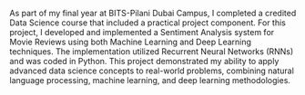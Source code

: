As part of my final year at BITS-Pilani Dubai Campus, I completed a credited Data Science course that included a practical project component. For this project, I developed and implemented a Sentiment Analysis system for Movie Reviews using both Machine Learning and Deep Learning techniques. The implementation utilized Recurrent Neural Networks (RNNs) and was coded in Python. This project demonstrated my ability to apply advanced data science concepts to real-world problems, combining natural language processing, machine learning, and deep learning methodologies.
